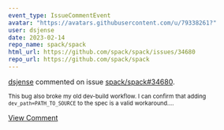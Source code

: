 ```yaml
---
event_type: IssueCommentEvent
avatar: "https://avatars.githubusercontent.com/u/79338261?"
user: dsjense
date: 2023-02-14
repo_name: spack/spack
html_url: https://github.com/spack/spack/issues/34680
repo_url: https://github.com/spack/spack
---
```


<a href='https://github.com/dsjense' target='_blank'>dsjense</a> commented on issue <a href='https://github.com/spack/spack/issues/34680' target='_blank'>spack/spack#34680</a>.

<small>This bug also broke my old dev-build workflow.  I can confirm that adding `dev_path=PATH_TO_SOURCE` to the spec is a valid workaround....</small>

<a href='https://github.com/spack/spack/issues/34680' target='_blank'>View Comment</a>